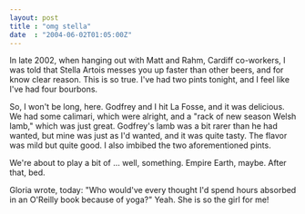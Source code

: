 ```yaml
---
layout: post
title : "omg stella"
date  : "2004-06-02T01:05:00Z"
---
```

In late 2002, when hanging out with Matt and Rahm, Cardiff co-workers, I was told that Stella Artois messes you up faster than other beers, and for know clear reason.  This is so true.  I've had two pints tonight, and I feel like I've had four bourbons.

So, I won't be long, here.  Godfrey and I hit La Fosse, and it was delicious. We had some calimari, which were alright, and a "rack of new season Welsh lamb," which was just great.  Godfrey's lamb was a bit rarer than he had wanted, but mine was just as I'd wanted, and it was quite tasty.  The flavor was mild but quite good.  I also imbibed the two aforementioned pints.

We're about to play a bit of ... well, something.  Empire Earth, maybe.  After that, bed.

Gloria wrote, today: "Who would've every thought I'd spend hours absorbed in an O'Reilly book because of yoga?"  Yeah.  She is so the girl for me!

